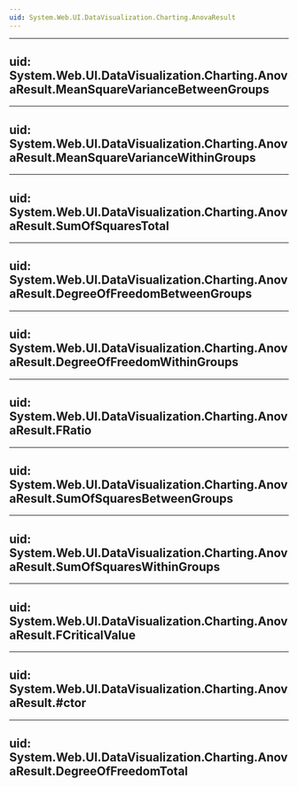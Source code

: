 ```yaml
---
uid: System.Web.UI.DataVisualization.Charting.AnovaResult
---
```


---
uid: System.Web.UI.DataVisualization.Charting.AnovaResult.MeanSquareVarianceBetweenGroups
---

---
uid: System.Web.UI.DataVisualization.Charting.AnovaResult.MeanSquareVarianceWithinGroups
---

---
uid: System.Web.UI.DataVisualization.Charting.AnovaResult.SumOfSquaresTotal
---

---
uid: System.Web.UI.DataVisualization.Charting.AnovaResult.DegreeOfFreedomBetweenGroups
---

---
uid: System.Web.UI.DataVisualization.Charting.AnovaResult.DegreeOfFreedomWithinGroups
---

---
uid: System.Web.UI.DataVisualization.Charting.AnovaResult.FRatio
---

---
uid: System.Web.UI.DataVisualization.Charting.AnovaResult.SumOfSquaresBetweenGroups
---

---
uid: System.Web.UI.DataVisualization.Charting.AnovaResult.SumOfSquaresWithinGroups
---

---
uid: System.Web.UI.DataVisualization.Charting.AnovaResult.FCriticalValue
---

---
uid: System.Web.UI.DataVisualization.Charting.AnovaResult.#ctor
---

---
uid: System.Web.UI.DataVisualization.Charting.AnovaResult.DegreeOfFreedomTotal
---
